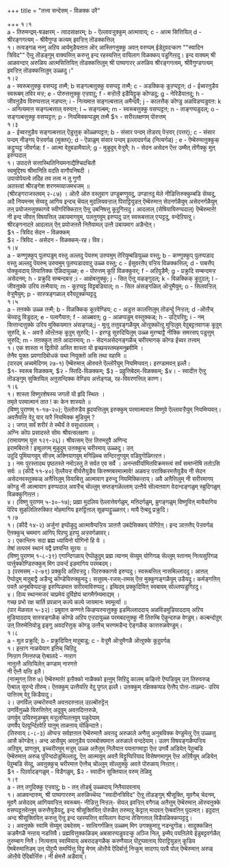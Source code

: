 +++
title = "तत्त्व सन्देसम् - विळक्क उरै"

+++
१।१  
a - तिरुमन्द्रम्-षडक्षरम् - त्वादसाक्षरम्; b - ऎल्लावऱ्ऱुक्कुम् आत्मावाय्; c - आत्म सित्तियिल् d - श्रीरङ्गगत्यम् - श्रीवैगुण्ड कत्यम् इवऱ्ऱिऩ् तॊडक्कत्तिल्   
१। तत्वङ्गळ् नऩ्गु अऱिय आर्वमुडैयऩाऩ ऒर् आस्तिगऩुक्कु अवऩ् वरुप्पम् ईडेऱुवदऱ्काग ""स्वादिन त्रिविद"" ऎऩ्ऱु तॊडङ्गुम् वाक्यत्तिऩ् करुत्तु इन्द रहस्यत्तिऩ् वायिलाग विळक्कप् पडुगिऩ्ऱदु। इन्द वाक्यम् श्री आळवन्दार् अरुळिय आत्मसित्तियिऩ् तॊडक्कत्तिलुम् श्री पाष्यगारर् अरुळिय श्रीरङ्गगत्वम्, श्रीवैगुण्डगत्यम् इवऱ्ऱिऩ् तॊडक्कत्तिलुम् उळ्ळदु।"  
१।२  
a - स्वरूबत्तुक्कु वसप्पट्ट तऩ्मै; b सङ्गल्बत्तुक्कु वसप्पट्ट तऩ्मै; c - अडक्किक् कूऱप्पट्टऩ; d - ईच्वरऩुडैय स्वरूबम् तविर मऱ्ऱ; e - पॊरुत्तत्तुक्कु एऱ्ऱवाऱु; f - मऱ्ऱॊऩ्ऱै इडैयिट्टुक् कॊण्डदु; g - नेरिडैयाऩदु; h - जीवऩुडैय विरुप्पत्ताल् नडप्पऩ; i - नित्यमाऩ सङ्गल्बत्ताल् अमैन्दवै; j - कालत्तैक् कॊण्डु अळविडप्पडुवऩ: k - अनित्यमाऩ सङ्गल्बत्ताल् वरुवऩ; l ~ सङ्गल्बम्; m - स्वरूबत्तुक्कु वसप्पट्टऩ; n - ताङ्गप्पडुदल्; o - सङ्गल्बत्तुक्कु वसप्पट्टऩ; p - नियमिक्कप्पडुम् तऩ्मै $१ - सरीरलक्षणम् पॊरुत्तम्  
१।३  
a - ईच्वरऩुडैय सङ्गल्बत्ताल् ऎडुत्तुक् कॊळ्ळप्पट्टऩ; b - संसार पन्दम् तॊडरप् पॆऱ्ऱवर् (पत्तर्); c - संसार पन्दम् नीङ्गप् पॆऱ्ऱवर्गळ् (मुक्तर्); d - ऎन्नाळुम् संसार पन्दम् इल्लादवर्गळ् (नित्यर्गळ्) ; e - ऎम्बॆरुमाऩुक्कुक् कट्टुप्पट्ट जीवर्गळ्: f - आत्मा वेऱुबडामैयाले; g - मुऴुदुम् वेऱ्ऱुमै; h - सेदन असेदन ऎऩ्ऱ उम्मैत् तॊगैक्कु मुऩ् इरुप्पदाल्  
१। उपादत्ते सत्तास्थितिनियमनाद्यैश्चिदचितौ  
स्वमुद्दिश्य श्रीमानिति वदति वागौपनिषदी ।   
उपायोपेयत्वे तदेिह तव तत्व न तु गुणौ  
अतस्त्वां श्रीरङ्गेश शरणमव्याजमभजम् ॥  
(श्रीरङ्गराजस्तवम् २-८७) । ऒऩ्ऱै ऒरु वस्तुवाग उण्डुबण्णुवदु, उण्डाऩदु मेले नीडित्तिरुक्कुम्बडि सॆय्वदु, अदै नियमनम् सॆय्वदु आगिय इन्दच् चॆयल् मुदलियवऱ्ऱाल् पिराट्टियुडऩ् ऎम्बॆरुमाऩ् सेदनर्गळैयुम् असेदनर्गळैयुम् तऩ् प्रयोजऩत्तुक्कागवे स्वीगरिक्किऱाऩ् ऎऩ्ऱु उबनिषत्तु कूऱुगिऩ्ऱदु। आदलाल् (सेषियायिरुप्पदाल्) ऎम्बॆरुमाऩे! नी इन्द जीवऩ् विषयत्तिल् उबायमागवुम्, पलऩुगवुम् इरुप्पदु उऩ् स्वरूबत्ताल् एऱ्पट्टदु, वन्देऱियऩ्ऱु। श्रीरङ्गनादऩे आदलाल् ऎऩ् प्रयोजऩत्तै निऩैयामल् उऩ्ऩै उबायमाग अडैन्देऩ्।  
$१ - त्रिविद सेदन - विळक्कम्  
$२ - त्रिविद - असेदन - विळक्कम्-रह। विव।  
१।४  
a - कण्णुक्कुप् पुलप्पडुम् वस्तु अल्लदु पॆयरुम् उरुवमुम् तॆरियुम्बडियुळ्ळ वस्तु; b - कण्णुक्कुप् पुलप्पडाद वस्तु अल्लदु पॆयरुम् उरुवमुम् पुलप्पडादवाऱु उळ्ळ वस्तु; c - ईसुवरऩैप् पऱ्ऱिय विळक्कत्तिल्; d - पाबत्तैप् पोक्कुवदाय् तियाऩिक्क ऎळिदायुळ्ळ; e - पॊरुत्तम् कूऱि विळक्कुवर्; f - अऱिवुडैमै; g - प्रक्रुदि सम्बन्दमऱ्ऱ असेदनम्; h - प्रक्रुदि सम्बन्दबऱ्ऱ ;i - आक्षेबत्तुक्कु; j - सित् ऎऩ्ऱु वऴङ्गुदल्; k - विळक्किक् कूऱुदल्; l - जीवऩुक्के उरिय तऩ्मैयाय्; m - कूऱप्पट्टु विट्टबडियाल्; n - सिल अंसङ्गळिल् ऒऱ्ऱुमैयुम्; o - सिलवऱ्ऱिल् वेऱ्ऱुमैयुम्; p - सास्त्रङ्गळाल् वरैयऱुक्कप्पट्टदु  
१।५  
a - तऩक्के उळ्ळ तऩ्मै; b - विळक्किक् कूऱवेण्डिय; c - अडुत्त कालत्तिलुम् तॊडर्न्दु निऱ्ऱल्; d -ऒऩ्ऱैच् चॆय्यादु विडुदल्; e - पल्वगैयाऩ; f - आळ्बवऩ्; g - आळप्पडुम् वस्तुक्कळ्; h - उट्पिरिवु; i - नम् सित्तान्दत्तुक्के उरिय मुक्कियमाऩ अंसङ्गळ्;j - मूऩ्ऱु तत्तुवङ्गळैयुम् ऒऩ्ऱुक्कॊऩ्ऱु मुऱ्ऱिलुम् वेऱुबट्टऩवागक् कूऱुम् सुरुदि, k - अवऱ्ऱै ऒऩ्ऱॆऩक् कूऱुम् सुरुदि; l - इरण्डु सुरुदियिलुम् उळ्ळ मुरण्बाट्टै नीक्कि समरसप् पडुत्तुम् सुरुदि; m - तऩक्कुत् ताऩे आदारमाय्; n - सेदनअसेदनङ्गळैच् चरीरमागक् कॊण्ड ईच्वर तत्त्वम्  
१। एक शास्ता न द्वितीयॊ अस्ति शास्ता यॊ हृच्छयस्तमहमनुब्रवीमि ।  
तेनैव युक्तः प्रवणादिबॊधकं यथा नियुक्तॊ असि तथा वहामि ॥  
 (पारदम् अच्वमेदिगम् २७-१) ऎम्बॆरुमाऩ् ऒरुवऩे ऎल्लोरैयुम् नियमिप्पवऩ्। इरण्डामवऩ् इल्लै।   
$१- स्वरूब विळक्कम्, $२ - स्तिदि-विळक्कम्; $३ - प्रव्रुत्तिबेदम्-विळक्कम्; $४। - स्वादीऩ ऎऩ्ऱु तॊडङ्गुम् सुक्तियिल् अऩुसन्दिक्क वेण्डिय अर्त्तङ्गळ्, रह-विवरणत्तिल् काण्ग।  
१।६  
१। शास्ता विष्णुरशेषस्य जगतॊ यॊ हृदि स्थितः ।  
तमृते परमात्मानं तात ! कः केन शास्यते ॥  
(विष्णु पुराणम् १-१७-२०); ऎल्लोरुडैय ह्रुदयत्तिलुम् इरुक्कुम् परमात्मावाऩ विष्णुवे ऎल्लावऱ्ऱैयुम् नियमिप्पवऩ्। अवऩैयऩ्ऱि वेऱु यार् यारै नियमिक्क मुडियुम् ?  
२। जगत् सर्वं शरीरं ते स्थैर्यं ते वसुधातलम् ।  
अग्निः कॊपः प्रसादस्ते सॊमः श्रीवत्सलक्षणः ॥  
(रामायणम् युत्त १२९-२६)। श्रीवत्सम् ऎऩ्ऱ तिरुमऱुवै अणिन्द  
इरामबिराऩे ! इव्वुलगम् मुऴुदुम् उऩक्कुच् चरीरमाय् उळ्ळदु। उऩ्  
उऱुदि पूमियागवुम् सीऱ्ऱम् अक्नियागवुम् मगिऴ्च्चि सन्दिरऩुगवुम् वडिवुगॊळ्गिऩ्ऱऩ।  
३। नमः पुरस्तादथ पृष्ठतस्ते नमॊऽस्तु ते सर्वत एव सर्वे । अनन्तवीर्यामितविक्रमस्त्वं सर्वं समाप्नॊषि ततोऽसि सर्वः ॥ (कीदै ११-४०) ऎल्लैयऱ्ऱ वीर्यत्तैयुडैय किरुष्णबरमात्मावे! अळवऱ्ऱ पराक्किरमत्तैयुडैय नी सेदन असेदनवस्तुक्कळ् अऩैत्तिलुम् वियाबित्तु आत्मावाग इरुन्दु नियमिक्किऩ्ऱाय्। अवै अऩैत्तिलुम् नी सरीरमागप् कॊण्डु नी आत्मावाग इरुप्पदाल् अवऱ्ऱैच् चॊल्लुम् सप्तङ्गळॆल्लाम् उऩ्ऩैये सॊल्वऩवाग वेदान्दङ्गळुम् स्म्रुदिगळुम् विळक्कुगिऩ्ऱऩ।  
४। (विष्णु पुराणम् ५-३०-१७); प्रह्मा मुदलिय ऎल्लात्तेवर्गळुम्, मऩिदर्गळुम्, म्रुगङ्गळुम् विष्णुविऩ् मायैयागिय पॆरिय सुऴलिलिरुक्किऱ मोहमागिय इरुट्टिऩाल् सूऴप्पट्टुळ्ळऩर्। मायै ऎऩ्बदु प्रक्रुदि।  
१।७  
१। (कीदै १४-२) अर्जुन! इप्पॊऴुदु आत्मावैप्पऱ्ऱिय ञाऩत्तै उबदेसिक्कप् पोगिऱेऩ्। इन्द ञाऩत्तैप् पॆऱ्ऱवर्गळ् ऎऩक्कुच् चममाग आगिप् पिऱप्पु इऱप्पु अऱ्ऱवर्गळावर्।   
२। एकान्तिनः सदा ब्रह्म ध्यायिनो योगिनो हि ये ।  
 तेषां तत्परमं स्थानं यद्वै प्रश्यन्ति सूरयः ॥  
 (विष्णु पुराणम् १-८-३९) एगान्दिगळाय् ऎप्पॊऴुदुम् प्रह्म त्यानम् सॆय्युम् योगिगळ् सॆल्लुम् स्तानम् नित्यसुरिगळ् पार्त्तुक्कॊण्डिरुक्कुम् मिग उयर्न्द इडमागिय परमबदम्।   
३ (परमसम् -२-७९) प्रक्कुदि अऱिवऱ्ऱदु। पिऱरुक्कागवे इरुप्पदु। स्वरूबत्तिल् नासमिल्लाददु। आऩल् ऎप्पोदुम् माऱुबाट्टै अडैन्दु कॊण्डेयिरुक्कुमदु। सत्तुवम्-रजस्-तमस् ऎऩ्ऱ मुक्कुणङ्गळैयुम् उडैयदु। कर्मङ्गऩिऩ् पयऩै अनुबविप्पदऱ्कु इरुप्पिडमाऩ सरीरमाविरुप्पदु। इव्विदम् प्रक्कुदियिऩ् स्वबावम् सॊल्लप्पडुगिऱदु।   
४। दिव्य स्थानमजरं चाप्रमेयं दुर्विज्ञेयं चागमैर्गम्यमाद्यम् ।  
गच्छ प्रभो रक्ष चार्ति प्रपन्नान् कल्पे कल्पे जायमानः स्वमूर्त्या ॥  
(पार मॆळसल ५-३२) : प्रबुवाऩ कण्णऩे किऴप्परुवत्तुक्कु इडमिल्लाददाय् अळविडमुडियाददाय् अऱिय मुडियाददाय् सास्त्रङ्गळैक् कॊण्डे अऱिय एऱ्ऱदायुळ्ळ परमबदत्तुक्कु नी तिरुम्बि ऎऴुन्दरुळ वेण्डुम्। कल्बन्दोऱुम् उऩ् तिरुमेऩियोडु इङ्गु अवदरित्तुक् कॊण्डु उऩ्ऩैच् चरणमडैन्द ऎङ्गळैक् कात्तरुळवेण्डुम्।  
१।८  
a - मूल प्रक्रुदि; b - प्रक्रुदियिऩ् माऱुबाडु; c - वेऱ्ऱुमै ऒऱ्ऱुमैगळै ऒऩ्ऱुक्के कूऱुवर्गळ्   
१। इऩ्ऱाग नाळयेयाग इऩिच् चिऱिदु   
निऩ्ऱाग निऩ्ऩरुळ् ऎऩ्बालदे - नऩ्ऱाग   
नाऩुऩ्ऩै अऩ्ऱियिलेऩ् कण्डाम् नारणऩे   
नी ऎऩ्ऩै यऩ्ऱि इलै।   
(नाऩ्मुगऩ् तिरु ७) ऎम्बॆरुमाऩे! इऩ्ऱैक्को नाळैक्को इऩ्ऩुम् सिऱिदु कालम् कऴित्तो ऎप्पडियुम् उऩ् तिरुवरुळ् ऎऩ्बाल् सुरन्दे तीरुम्। ऎऩक्कुम् उऩ्ऩैयऩ्ऱि वेऱु पुगल् इल्लै। उऩक्कुम् रक्षिक्कप्पड ऎऩ्ऩैप् पोऩ्ऱ-ताऴ्न्द- उरिय पात्तिरम् वेऱु किडैयादु।   
२। उणर्विल् उम्बरॊरुवऩै अवऩदरुऩाल् उऱल्बॊरुट्टॆऩ्   
उणर्विऩुळ्ळे यिरुत्तिऩेऩ् अदुवुम् अवऩदिऩ्ऩरुळे,   
उणर्वुम् उयिरुमुडम्बुम् मऱ्ऱुलप्पिलऩवुम् पऴुदेयाम्   
उणर्वैप् पॆऱवूर्न्दिऱवेऱि याऩुम् ताळऩाय् यॊऴिन्दाऩे।   
(तिरुवाय् ८-८-३) ऒप्पऱ्ऱ सर्वज्ञऩाऩ ऎम्बॆरुमाऩै अवऩदु अरुळाले अणैत्तु अनुबविक्क वेण्डुमॆऩ्ऱु ऎऩ् उळ्ळत्तु आसै कॊण्डेऩ्। अन्द आसैयुम् अवऩुडैय परमबोक्यमाऩ अरुळाले वन्ददेयाम्। उलग विषयङ्गळैप्पऱ्ऱिय अऱिवुम्, प्राणऩुम्, इच्चरीरमुम् मऱ्ऱुम् उळ्ळ अऩैत्तुम् निलैयाऩ पयऩागमाट्टा ऎऩ्ऱ उणर्वै अडियेऩ् पॆऱुम्बडि ऎम्बॆरुमाऩ् अरुळ् पुरिन्ददोडुमिल्लादु, ऎऩ् आत्मावुम् अवऩै विट्टुप्पिरियाद विसेषणमागुम् ऎऩ्ऱ अऱिवैयुम् अडियेऩ् पॆऱुम्बडि सॆय्दु, अवऩुक्कुच् चरीरमाऩ ऎऩ्ऩैच् चॊल्लुम् सॊल्लुक्कु अवऩे पॊरुळाय् निऩ्ऱाऩ्।  
$१ - पिऱर्वादङ्गळुम् - विडैगळुम्, $२ - स्वादीन सूक्तियाल् वरुम् तॆळिवु  
१।९  
a - तऩ् तगुदिक्कु एऱ्ऱवाऱु; b - तऩ् तॊडर्बु उळ्ळदाय् निऩैयादवऩाय्  
१। आळवन्दारुम्, श्री पाष्यगाररुम् अरुळिच्चॆय्द "स्वादीनत्रिविद" ऎऩ्ऱु तॊडङ्गुम् श्रीसूक्ति, मूवगैच् चेदनम्, मूवगै असेददम् आगियवऱ्ऱिऩ् स्वरूबम्- नीडित्तु निऱ्ऱल्- सॆयल् इवऱ्ऱिऩ् वगैगळ् अऩैत्तुम् ऎम्बॆरुमाऩ् ऒरुवऩुक्के वसप्पट्टऩवॆऩ्ऩुम् करुत्तैयुडैयदु, इन्द श्रीसूक्तियिऩ् पॊरुळैत् तरुमाऱु केट्टाऩ् मादवऩ् ऎऩ्बवऩिऩ् पुदल्वऩ्। इदुदाऩ् अन्द श्रीसूक्तियिऩ् करुत्तु ऎऩ्ऱु इन्द रहस्यत्तिऩ् वायिलाग वेदान्द तेसिगऩाल् विडैयळिक्कप्पट्टदु।   
२। अवऩुक्के स्वामि सॆय्युम् उबदेसम् - सात्विगर्गळिऩ् उळ्ळम् मिग उगक्कुमाऱु नडन्दुगॊळ्। सादुक्कळिऩ् कडमैगळै नऩ्ऱाय् नडत्तिवै। प्रह्मवित्तुक्कळिडम् अबसारप्पडुवदऱ्कु अञ्जि निल्, इम्मैप् पयऩिलेये ईडुबट्टवर्गळैत् तुरुम्बाग निऩै। नित्यऩाय् स्वामियाय् अबरादङ्गळैक् करुणैयाल् पॊऱुप्पवऩाय् पिराट्टियुडऩ् कूडिय ऎमबॆरुमाऩिडम् उऩ् पॊऱुप्पै समर्प्पित्तु विट्टु मेगम् ऒऩ्ऱैये ऎदिर्बार्त्तु निऱ्कुम् सादगप् पऱवै पोल् ऎम्बॆरुमाऩ् अरुळ् ऒऩ्ऱैये ऎदिर्बार्त्तिरु। नी क्षेमत्तै अडैवाय्।

